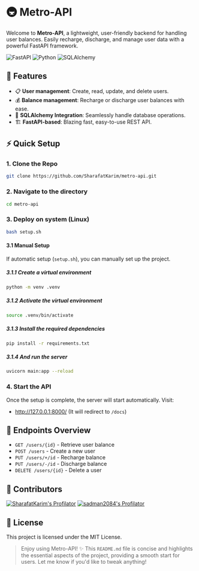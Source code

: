 # 🚇 Metro-API

Welcome to **Metro-API**, a lightweight, user-friendly backend for handling user balances. Easily recharge, discharge, and manage user data with a powerful FastAPI framework.

![FastAPI](https://img.shields.io/badge/FastAPI-005571?style=for-the-badge&logo=fastapi)
![Python](https://img.shields.io/badge/Python-3776AB?style=for-the-badge&logo=python)
![SQLAlchemy](https://img.shields.io/badge/SQLAlchemy-CA2430?style=for-the-badge&logo=python)

## 🚀 Features

- 📋 **User management**: Create, read, update, and delete users.
- 💰 **Balance management**: Recharge or discharge user balances with ease.
- 🔄 **SQLAlchemy Integration**: Seamlessly handle database operations.
- 🏗️ **FastAPI-based**: Blazing fast, easy-to-use REST API.

## ⚡ Quick Setup

### 1. Clone the Repo

```bash
git clone https://github.com/SharafatKarim/metro-api.git
```

### 2. Navigate to the directory

```bash
cd metro-api
```

### 3. Deploy on system (Linux)

```bash
bash setup.sh
```

#### 3.1 Manual Setup

If automatic setup (`setup.sh`), you can manually set up the project.

##### 3.1.1 Create a virtual environment

```bash
python -m venv .venv
```

##### 3.1.2 Activate the virtual environment

```bash
source .venv/bin/activate
```

##### 3.1.3 Install the required dependencies

```bash
pip install -r requirements.txt
```

##### 3.1.4 And run the server

```bash
uvicorn main:app --reload
```

### 4. Start the API

Once the setup is complete, the server will start automatically. Visit:

- <http://127.0.0.1:8000/> (It will redirect to `/docs`)

## 📂 Endpoints Overview

- `GET /users/{id}` - Retrieve user balance
- `POST /users` - Create a new user
- `PUT /users/+/id` - Recharge balance
- `PUT /users/-/id` - Discharge balance
- `DELETE /users/{id}` - Delete a user

## 👥 Contributors

[![SharafatKarim's Profilator](https://profilator.deno.dev/SharafatKarim?v=1.0.0.alpha.4)](https://github.com/SharafatKarim)
[![sadman2084's Profilator](https://profilator.deno.dev/sadman2084?v=1.0.0.alpha.4)](https://github.com/sadman2084)

## 📜 License

This project is licensed under the MIT License.

> Enjoy using Metro-API! ✨
> This `README.md` file is concise and highlights the essential aspects of the project, providing a smooth start for users. Let me know if you'd like to tweak anything!
